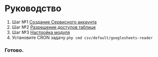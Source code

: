 # Руководство

1. Шаг №1 [Создание Сервисного аккаунта](create_account.md)
2. Шаг №2 [Разрешение доступов таблице](sheet_access.md)
3. Шаг №3 [Настройка модуля](setting_module.md)
4. Установите CRON задачу `php cmd csv/default/googlesheets-reader`

### Готово.